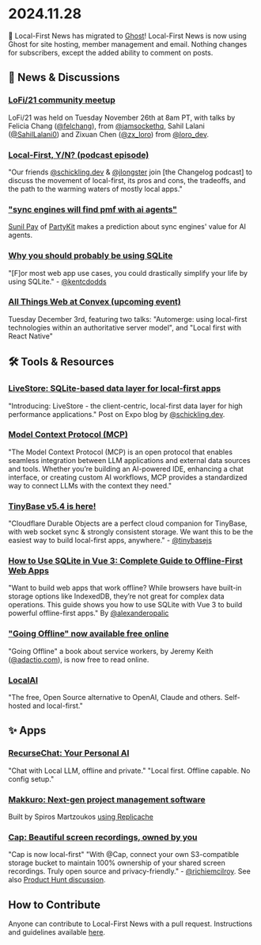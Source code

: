 # 2024.11.28

📣 Local-First News has migrated to [Ghost](https://ghost.org/)! Local-First News is now using Ghost for site hosting, member management and email. Nothing changes for subscribers, except the added ability to comment on posts.


## 📰 News & Discussions

### [LoFi/21 community meetup](https://www.youtube.com/watch?v=nmPFItDKFsA&list=PLTbD2QA-VMnXFsLbuPGz1H-Najv9MD2-H&index=21)
LoFi/21 was held on Tuesday November 26th at 8am PT, with talks by Felicia Chang ([@felchang](https://x.com/felchang)), from [@jamsockethq](https://x.com/jamsockethq), Sahil Lalani ([@SahilLalani0](https://x.com/SahilLalani0)) and Zixuan Chen ([@zx_loro](https://x.com/zx_loro)) from [@loro_dev](https://x.com/loro_dev).

### [Local-First, Y/N? (podcast episode)](https://changelog.com/friends/71)
"Our friends [@schickling.dev](https://bsky.app/profile/schickling.dev) & [@jlongster](https://x.com/jlongster) join [the Changelog podcast] to discuss the movement of local-first, its pros and cons, the tradeoffs, and the path to the warming waters of mostly local apps."

### ["sync engines will find pmf with ai agents"](https://bsky.app/profile/threepointone.bsky.social/post/3lbjwf2mxxc2o)
[Sunil Pay](https://bsky.app/profile/threepointone.bsky.social) of [PartyKit](https://www.partykit.io/) makes a prediction about sync engines' value for AI agents.

### [Why you should probably be using SQLite](https://www.epicweb.dev/why-you-should-probably-be-using-sqlite)
"[F]or most web app use cases, you could drastically simplify your life by using SQLite." - [@kentcdodds](https://x.com/kentcdodds)

### [All Things Web at Convex (upcoming event)](https://allthingsweb.dev/2024-12-03-all-things-web-at-convex)
Tuesday December 3rd, featuring two talks: "Automerge: using local-first technologies within an authoritative server model", and "Local first with React Native"


## 🛠️ Tools & Resources

### [LiveStore: SQLite-based data layer for local-first apps](https://expo.dev/blog/local-first-application-development-with-livestore)
"Introducing: LiveStore - the client-centric, local-first data layer for high performance applications." Post on Expo blog by [@schickling.dev](https://bsky.app/profile/schickling.dev).

### [Model Context Protocol (MCP)](https://modelcontextprotocol.io/introduction)
"The Model Context Protocol (MCP) is an open protocol that enables seamless integration between LLM applications and external data sources and tools. Whether you’re building an AI-powered IDE, enhancing a chat interface, or creating custom AI workflows, MCP provides a standardized way to connect LLMs with the context they need."

### [TinyBase v5.4 is here!](https://tinybase.org/guides/releases/#v5-4)
"Cloudflare Durable Objects are a perfect cloud companion for TinyBase, with web socket sync & strongly consistent storage. We want this to be the easiest way to build local-first apps, anywhere." - [@tinybasejs](https://x.com/tinybasejs/status/1861255856853045515)

### [How to Use SQLite in Vue 3: Complete Guide to Offline-First Web Apps](https://alexop.dev/posts/sqlite-vue3-offline-first-web-apps-guide/)
"Want to build web apps that work offline? While browsers have built-in storage options like IndexedDB, they’re not great for complex data operations. This guide shows you how to use SQLite with Vue 3 to build powerful offline-first apps." By [@alexanderopalic](https://x.com/alexanderopalic)

### ["Going Offline" now available free online](https://goingoffline.adactio.com/)
"Going Offline" a book about service workers, by Jeremy Keith ([@adactio.com](https://bsky.app/profile/adactio.com)), is now free to read online.

### [LocalAI](https://github.com/mudler/LocalAI)
"The free, Open Source alternative to OpenAI, Claude and others. Self-hosted and local-first."



## ✨ Apps

### [RecurseChat: Your Personal AI](https://recurse.chat/)
"Chat with Local LLM, offline and private." "Local first. Offline capable. No config setup."

### [Makkuro: Next-gen project management software](https://www.makkuro.app/)
Built by Spiros Martzoukos [using Replicache](https://athens.cityjsconf.org/talk/40EuBrtvZxfYtCTh46Dugr)

### [Cap: Beautiful screen recordings, owned by you](https://cap.so/)
"Cap is now local-first" "With @Cap, connect your own S3-compatible storage bucket to maintain 100% ownership of your shared screen recordings. Truly open source and privacy-friendly." - [@richiemcilroy](https://x.com/richiemcilroy/status/1862089765807423644). See also [Product Hunt discussion](https://www.producthunt.com/posts/cap-4).


## How to Contribute
Anyone can contribute to Local-First News with a pull request. Instructions and guidelines available [here](https://github.com/localfirstnews/localfirstnews).
